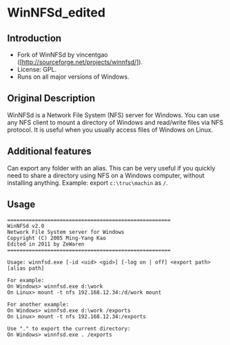 WinNFSd_edited
===============

Introduction
------------
* Fork of WinNFSd by vincentgao ([http://sourceforge.net/projects/winnfsd/]).
* License: GPL.
* Runs on all major versions of Windows.

Original Description
--------------------
WinNFSd is a Network File System (NFS) server for Windows. You can use any NFS client to mount a directory of Windows and read/write files via NFS protocol. It is useful when you usually access files of Windows on Linux.

Additional features
-------------------
Can export any folder with an alias. This can be very useful if you quickly need to share a directory using NFS on a Windows computer, without installing anything.
Example: export `c:\truc\machin` as `/`.

Usage
-------------------
	=====================================================
	WinNFSd v2.0
	Network File System server for Windows
	Copyright (C) 2005 Ming-Yang Kao
	Edited in 2011 by ZeWaren
	=====================================================

	Usage: winnfsd.exe [-id <uid> <gid>] [-log on | off] <export path> [alias path]

	For example:
	On Windows> winnfsd.exe d:\work
	On Linux> mount -t nfs 192.168.12.34:/d/work mount

	For another example:
	On Windows> winnfsd.exe d:\work /exports
	On Linux> mount -t nfs 192.168.12.34:/exports

	Use "." to export the current directory:
	On Windows> winnfsd.exe . /exports
